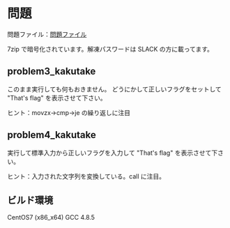 # 問題

問題ファイル：[問題ファイル](raw/master/problems.7z)

7zip で暗号化されています。解凍パスワードは SLACK の方に載ってます。

## problem3_kakutake

このまま実行しても何もおきません。
どうにかして正しいフラグをセットして "That's flag" を表示させて下さい。

ヒント：movzx→cmp→je の繰り返しに注目

## problem4_kakutake

実行して標準入力から正しいフラグを入力して "That's flag" を表示させて下さい。

ヒント：入力された文字列を変換している。call に注目。

## ビルド環境

CentOS7 (x86_x64)
GCC 4.8.5
